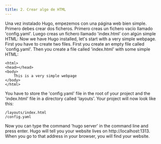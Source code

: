 ```yaml
---
title: 2. Crear algo de HTML
---
```


Una vez instalado Hugo, empezemos con una página web bien simple. Primero debes crear dos ficheros. Primero creas un fichero vacío llamado  'config.yaml'. Luego creas un fichero llamado 'index.html' con algún simple HTML:
Now we have Hugo installed, let's start with a very simple webpage. First you have to create two files. First you create an empty file called 'config.yaml'. Then you create a file called 'index.html' with some simple HTML:

```
<html>
<head></head>
<body>
    This is a very simple webpage
</body>
</html>
```

You have to store the 'config.yaml' file in the root of your project and the 'index.html' file in a directory called 'layouts'. Your project will now look like this:

```
/layouts/index.html
/config.yaml
```

Now you can type the command 'hugo server' in the command line and press enter. Hugo will tell you your website lives on http://localhost:1313. When you go to that address in your browser, you will find your website.
